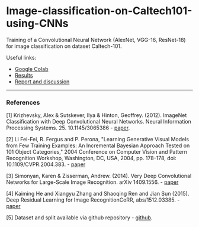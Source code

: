 # Image-classification-on-Caltech101-using-CNNs
Training of a Convolutional Neural Network (AlexNet, VGG-16, ResNet-18) for image classification on dataset Caltech-101.

Useful links: 
- [Google Colab](https://colab.research.google.com/drive/)
- [Results](https://docs.google.com/spreadsheets/)
- [Report and discussion](/report.pdf)


---

### References

[1] Krizhevsky, Alex & Sutskever, Ilya & Hinton, Geoffrey. (2012). ImageNet Classification with Deep Convolutional Neural Networks. Neural Information Processing Systems. 25. 10.1145/3065386 - [paper](https://papers.nips.cc/paper/4824-imagenet-classification-with-deep-convolutional-neural-networks.pdf).

[2] Li Fei-Fei, R. Fergus and P. Perona, "Learning Generative Visual Models from Few Training Examples: An Incremental Bayesian Approach Tested on 101 Object Categories," 2004 Conference on Computer Vision and Pattern Recognition Workshop, Washington, DC, USA, 2004, pp. 178-178, doi: 10.1109/CVPR.2004.383. - [paper](http://www.vision.caltech.edu/feifeili/Fei-Fei_GMBV04.pdf)

[3] Simonyan, Karen & Zisserman, Andrew. (2014). Very Deep Convolutional Networks for Large-Scale Image Recognition. arXiv 1409.1556. - [paper](https://arxiv.org/abs/1409.1556)

[4] Kaiming He and Xiangyu Zhang and Shaoqing Ren and Jian Sun (2015). Deep Residual Learning for Image RecognitionCoRR, abs/1512.03385. - [paper](https://arxiv.org/abs/1512.03385)

[5] Dataset and split available via github repository - [github](https://github.com/MachineLearning2020/Homework2-Caltech101).

